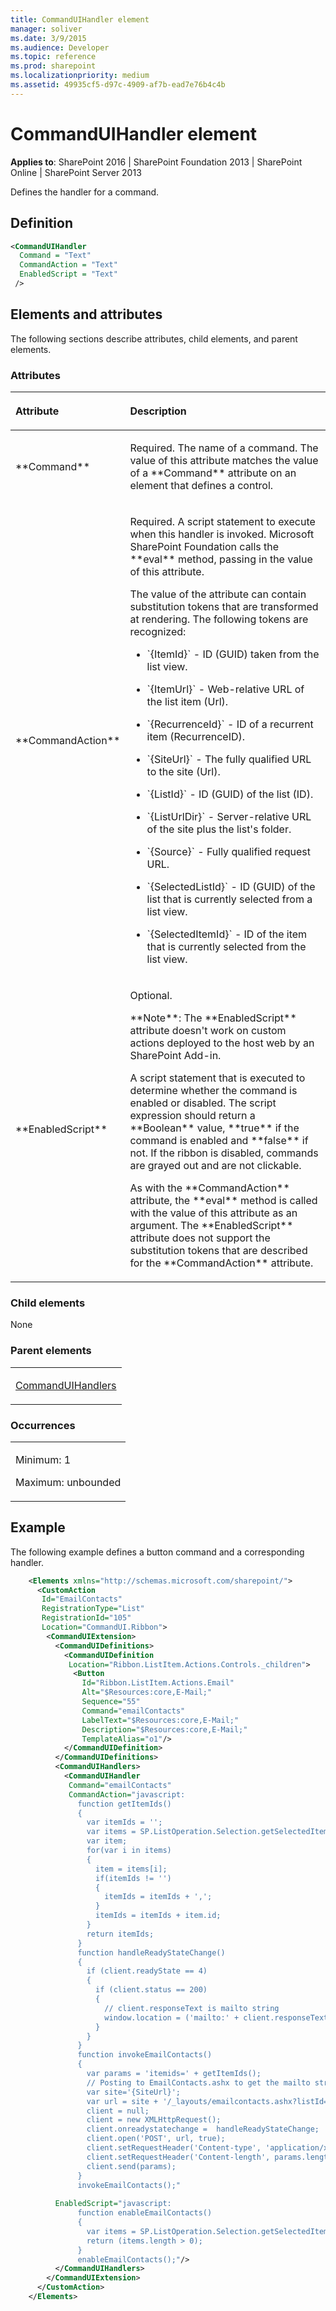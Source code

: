 ```yaml
---
title: CommandUIHandler element
manager: soliver
ms.date: 3/9/2015
ms.audience: Developer
ms.topic: reference
ms.prod: sharepoint
ms.localizationpriority: medium
ms.assetid: 49935cf5-d97c-4909-af7b-ead7e76b4c4b
---
```


# CommandUIHandler element

**Applies to**: SharePoint 2016 | SharePoint Foundation 2013 | SharePoint Online | SharePoint Server 2013

Defines the handler for a command.

## Definition

```XML
<CommandUIHandler
  Command = "Text"
  CommandAction = "Text"
  EnabledScript = "Text"
 />
 ```

## Elements and attributes

The following sections describe attributes, child elements, and parent elements.

### Attributes

<table>
<colgroup>
<col width="20%" />
<col width="80%" />
</colgroup>
<thead>
<tr class="header">
<th align="left"><p>Attribute</p></th>
<th align="left"><p>Description</p></th>
</tr>
</thead>
<tbody>
<tr class="odd">
<td align="left"><p>**Command**</p></td>
<td align="left"><p>Required. The name of a command. The value of this attribute matches the value of a **Command** attribute on an element that defines a control.</p></td>
</tr>
<tr class="even">
<td align="left"><p>**CommandAction**</p></td>
<td align="left"><p>Required. A script statement to execute when this handler is invoked. Microsoft SharePoint Foundation calls the **eval** method, passing in the value of this attribute.</p>
<p>The value of the attribute can contain substitution tokens that are transformed at rendering. The following tokens are recognized:</p>
<ul>
<li><p>`{ItemId}` - ID (GUID) taken from the list view.</p></li>
<li><p>`{ItemUrl}` - Web-relative URL of the list item (<span sdata="cer" target="P:Microsoft.SharePoint.SPListItem.Url"><span class="nolink">Url</span></span>).</p></li>
<li><p>`{RecurrenceId}` - ID of a recurrent item (<span sdata="cer" target="P:Microsoft.SharePoint.SPListItem.RecurrenceID"><span class="nolink">RecurrenceID</span></span>).</p></li>
<li><p>`{SiteUrl}` - The fully qualified URL to the site (<span sdata="cer" target="P:Microsoft.SharePoint.SPWeb.Url"><span class="nolink">Url</span></span>).</p></li>
<li><p>`{ListId}` - ID (GUID) of the list (<span sdata="cer" target="P:Microsoft.SharePoint.SPList.ID"><span class="nolink">ID</span></span>).</p></li>
<li><p>`{ListUrlDir}` - Server-relative URL of the site plus the list's folder.</p></li>
<li><p>`{Source}` - Fully qualified request URL.</p></li>
<li><p>`{SelectedListId}` - ID (GUID) of the list that is currently selected from a list view.</p></li>
<li><p>`{SelectedItemId}` - ID of the item that is currently selected from the list view.</p></li>
</ul></td>
</tr>
<tr class="odd">
<td align="left"><p>**EnabledScript**</p></td>
<td align="left"><p>Optional.</p>
<p>**Note**: The **EnabledScript** attribute doesn't work on custom actions deployed to the host web by an SharePoint Add-in.</p>
<p>A script statement that is executed to determine whether the command is enabled or disabled. The script expression should return a **Boolean** value, **true** if the command is enabled and **false** if not. If the ribbon is disabled, commands are grayed out and are not clickable.</p>
<p>As with the **CommandAction** attribute, the **eval** method is called with the value of this attribute as an argument. The **EnabledScript** attribute does not support the substitution tokens that are described for the **CommandAction** attribute.</p></td>
</tr>
</tbody>
</table>

### Child elements

None

### Parent elements

<table>
<colgroup>
<col width="100%" />
</colgroup>
<tbody>
<tr class="odd">
<td align="left"><p><a href="commanduihandlers-element.md">CommandUIHandlers</a></p></td>
</tr>
</tbody>
</table>

### Occurrences

<table>
<colgroup>
<col width="100%" />
</colgroup>
<tbody>
<tr class="odd">
<td align="left"><p>Minimum: 1</p>
<p>Maximum: unbounded</p></td>
</tr>
</tbody>
</table>

## Example

The following example defines a button command and a corresponding handler.

```XML
    <Elements xmlns="http://schemas.microsoft.com/sharepoint/">
      <CustomAction
       Id="EmailContacts"
       RegistrationType="List"
       RegistrationId="105"
       Location="CommandUI.Ribbon">
        <CommandUIExtension>
          <CommandUIDefinitions>
            <CommandUIDefinition
             Location="Ribbon.ListItem.Actions.Controls._children">
              <Button
                Id="Ribbon.ListItem.Actions.Email"
                Alt="$Resources:core,E-Mail;"
                Sequence="55"
                Command="emailContacts"
                LabelText="$Resources:core,E-Mail;"
                Description="$Resources:core,E-Mail;"
                TemplateAlias="o1"/>
            </CommandUIDefinition>
          </CommandUIDefinitions>
          <CommandUIHandlers>
            <CommandUIHandler
             Command="emailContacts"
             CommandAction="javascript:
               function getItemIds()
               {
                 var itemIds = '';
                 var items = SP.ListOperation.Selection.getSelectedItems();
                 var item;
                 for(var i in items)
                 {
                   item = items[i];
                   if(itemIds != '')
                   {
                     itemIds = itemIds + ',';
                   }
                   itemIds = itemIds + item.id;
                 }
                 return itemIds;
               }
               function handleReadyStateChange()
               {
                 if (client.readyState == 4)
                 {
                   if (client.status == 200) 
                   {
                     // client.responseText is mailto string
                     window.location = ('mailto:' + client.responseText);
                   }
                 }
               }
               function invokeEmailContacts()
               {
                 var params = 'itemids=' + getItemIds(); 
                 // Posting to EmailContacts.ashx to get the mailto string
                 var site='{SiteUrl}'; 
                 var url = site + '/_layouts/emailcontacts.ashx?listId={ListId}';
                 client = null;
                 client = new XMLHttpRequest();
                 client.onreadystatechange =  handleReadyStateChange;
                 client.open('POST', url, true);         
                 client.setRequestHeader('Content-type', 'application/x-www-form-urlencoded');
                 client.setRequestHeader('Content-length', params.length);
                 client.send(params);
               }      
               invokeEmailContacts();"
             
          EnabledScript="javascript:
               function enableEmailContacts()
               {
                 var items = SP.ListOperation.Selection.getSelectedItems();
                 return (items.length > 0);
               }
               enableEmailContacts();"/>
          </CommandUIHandlers>
        </CommandUIExtension>
      </CustomAction>
    </Elements>
```

<br/>







